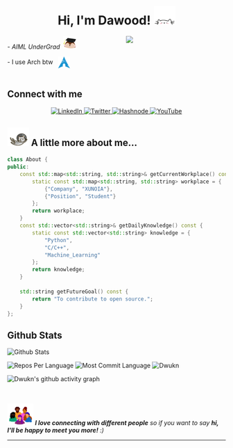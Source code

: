 <h1 align="center"> Hi, I'm Dawood! <img src="assets/cat-popup.gif" width="50"></h2>
<img align='right' src="assets/penguin-code.gif" width="230">
<p><em>- AIML UnderGrad &nbsp;<img src="assets/readme-into.gif" width="30">
</em></p>
- I use Arch btw &nbsp; <a href="https://archlinux.org/">
  <img src="assets/arch.svg" height="28" align="center" alt="Arch Linux">
</a><br><br>

<h2> Connect with me </h2>
<p align="center">
  <a href="https://www.linkedin.com/in/dwukn/">
    <img src="https://img.shields.io/badge/linkedin-0a66c2.svg" alt="LinkedIn" />
  </a>
  <a href="https://twitter.com/thewoodhere">
    <img src="https://img.shields.io/badge/Twitter-blue?style=flat-square&logo=twitter&logoColor=white" alt="Twitter" />
  </a>
  <a href="https://thewood.hashnode.dev/">
    <img src="https://img.shields.io/badge/hashnode-%23FF4500.svg" alt="Hashnode" />
  </a>
  <a href="https://www.youtube.com/@Rexthehuman">
    <img src="https://img.shields.io/badge/YouTube-FF0000?style=flat-square&logo=youtube&logoColor=white" alt="YouTube" />
  </a>
</p>



<h2>
  <img src="assets/cat-fall.gif" width="50"> A little more about me...
</h2>


```CPP
class About {
public:
    const std::map<std::string, std::string>& getCurrentWorkplace() const {
        static const std::map<std::string, std::string> workplace = {
            {"Company", "XUNOIA"},
            {"Position", "Student"}
        };
        return workplace;
    }
    const std::vector<std::string>& getDailyKnowledge() const {
        static const std::vector<std::string> knowledge = {
            "Python",
            "C/C++",
            "Machine_Learning"
        };
        return knowledge;
    }

    std::string getFutureGoal() const {
        return "To contribute to open source.";
    }
};
```



<!--
<details>
 <summary><b>GSSOC(24) Badges 🪶</b></summary><br>
<div style='display:flex; align-items:center; gap: 10px;' align='center'><a href="https://gssoc.girlscript.tech/leaderboard">
<img src="https://raw.githubusercontent.com/GSSoC24/Postman-Challenge/main/docs/assets/Postman%20White.png" width="100px" height="100px" />
  <img src="https://raw.githubusercontent.com/GSSoC24/Postman-Challenge/main/docs/assets/1.png" width="100px" height="100px" />
  <img src="https://raw.githubusercontent.com/GSSoC24/Postman-Challenge/main/docs/assets/2.png" width="100px" height="100px" />
  <img src="https://raw.githubusercontent.com/GSSoC24/Postman-Challenge/main/docs/assets/3.png" width="100px" height="100px" />
  <img src="https://raw.githubusercontent.com/GSSoC24/Postman-Challenge/main/docs/assets/4.png" width="100px" height="100px" />
  <img src="https://raw.githubusercontent.com/GSSoC24/Postman-Challenge/main/docs/assets/5.png" width="100px" height="100px" />
  <img src="https://raw.githubusercontent.com/GSSoC24/Postman-Challenge/main/docs/assets/6.png" width="105px" height="105px" />
  <img src="https://raw.githubusercontent.com/GSSoC24/Postman-Challenge/main/docs/assets/7.png" width="100px" height="100px" />
  <img src="https://raw.githubusercontent.com/GSSoC24/Postman-Challenge/main/docs/assets/8.png" width="100px" height="100px" />
  <img src="https://raw.githubusercontent.com/GSSoC24/Contributor/refs/heads/main/assets/Code%20Luminary.png" width="105px" height="105px" />
  <img src="https://raw.githubusercontent.com/GSSoC24/Contributor/refs/heads/main/assets/Git%20Explorer.png" width="100px" height="100px" />
  <img src="https://raw.githubusercontent.com/GSSoC24/Contributor/refs/heads/main/assets/Pull%20Expert.png" width="100px" height="100px" /></a>
</div>
</details>
-->


## Github Stats

![Github Stats](https://github-readme-stats-eight-theta.vercel.app/api?username=Dwukn&show_icons=true&hide_border=true&theme=blue-green&include_all_commits=true&count_private=true)

![Repos Per Language](http://github-profile-summary-cards.vercel.app/api/cards/repos-per-language?username=Dwukn&theme=blue_green)
![Most Commit Language](http://github-profile-summary-cards.vercel.app/api/cards/most-commit-language?username=Dwukn&theme=blue_green)
  <img height ="180em" src="https://github-readme-streak-stats.herokuapp.com/?user=Dwukn&theme=radical" alt="Dwukn" />

![Dwukn's github activity graph](https://github-readme-activity-graph.vercel.app/graph?username=Dwukn&theme=github-compact)
<!--
[![Dwukn's GitHub stats-Dark](https://github-readme-stats.vercel.app/api?username=Dwukn&show_icons=true&theme=dark#gh-dark-mode-only)](https://github.com/Dwukn/github-readme-stats#gh-dark-mode-only)
[![Dwukn's GitHub stats-Light](https://github-readme-stats.vercel.app/api?username=Dwukn&show_icons=true&theme=default#gh-light-mode-only)](https://github.com/Dwukn/github-readme-stats#gh-light-mode-only)
![Top Languages](https://github-readme-stats.vercel.app/api/top-langs/?username=Dwukn&theme=blue-green&hide_border=true&include_all_commits=false&count_private=true&layout=compact)
![Dwukn's GitHub stats](https://github-readme-stats.vercel.app/api?username=Dwukn\&rank_icon=percentile&theme=)
![GitHub Stats](https://github-readme-stats.vercel.app/api?username=Dwukn&theme=blue-green&hide_border=true&include_all_commits=true&count_private=true)
![Streak Stats](https://github-readme-streak-stats.herokuapp.com/?user=Dwukn&theme=blue-green&hide_border=true&count_private=true)
![Productive Time](http://github-profile-summary-cards.vercel.app/api/cards/productive-time?username=Dwukn&theme=blue_green&utcOffset=8)
![Top Langs](https://github-readme-stats.vercel.app/api/top-langs/?username=Dwukn\&layout=pie)]
-->




<!--
<div align="center">
  <img height ="200em"src="https://github-readme-stats.vercel.app/api/top-langs?username=Dwukn&locale=en&hide_title=false&layout=compact&card_width=320&langs_count=10&theme=radical&hide_border=false&order=2" height="150" alt="languages graph" />
  <img height="180em" src="https://github-readme-stats.vercel.app/api?username=Dwukn&show_icons=true&theme=algolia&count_private=true"/>
</div>
<br>
<div align="center" >
</div>
-->
<br>
<br>
<img src="assets/gather.gif" width="60"> <em><b>I love connecting with different people</b> so if you want to say <b>hi, I'll be happy to meet you more!</b> :)</em>

---
